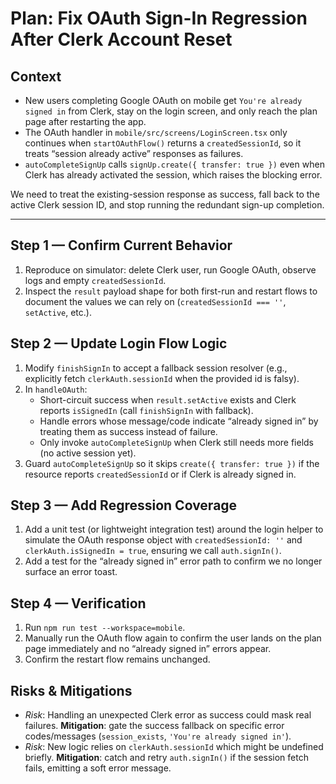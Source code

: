 # Plan: Fix OAuth Sign-In Regression After Clerk Account Reset

## Context
- New users completing Google OAuth on mobile get `You're already signed in` from Clerk, stay on the login screen, and only reach the plan page after restarting the app.
- The OAuth handler in `mobile/src/screens/LoginScreen.tsx` only continues when `startOAuthFlow()` returns a `createdSessionId`, so it treats “session already active” responses as failures.
- `autoCompleteSignUp` calls `signUp.create({ transfer: true })` even when Clerk has already activated the session, which raises the blocking error.

We need to treat the existing-session response as success, fall back to the active Clerk session ID, and stop running the redundant sign-up completion.

---

## Step 1 — Confirm Current Behavior
1. Reproduce on simulator: delete Clerk user, run Google OAuth, observe logs and empty `createdSessionId`.
2. Inspect the `result` payload shape for both first-run and restart flows to document the values we can rely on (`createdSessionId === ''`, `setActive`, etc.).

## Step 2 — Update Login Flow Logic
1. Modify `finishSignIn` to accept a fallback session resolver (e.g., explicitly fetch `clerkAuth.sessionId` when the provided id is falsy).
2. In `handleOAuth`:
   - Short-circuit success when `result.setActive` exists and Clerk reports `isSignedIn` (call `finishSignIn` with fallback).
   - Handle errors whose message/code indicate “already signed in” by treating them as success instead of failure.
   - Only invoke `autoCompleteSignUp` when Clerk still needs more fields (no active session yet).
3. Guard `autoCompleteSignUp` so it skips `create({ transfer: true })` if the resource reports `createdSessionId` or if Clerk is already signed in.

## Step 3 — Add Regression Coverage
1. Add a unit test (or lightweight integration test) around the login helper to simulate the OAuth response object with `createdSessionId: ''` and `clerkAuth.isSignedIn = true`, ensuring we call `auth.signIn()`.
2. Add a test for the “already signed in” error path to confirm we no longer surface an error toast.

## Step 4 — Verification
1. Run `npm run test --workspace=mobile`.
2. Manually run the OAuth flow again to confirm the user lands on the plan page immediately and no “already signed in” errors appear.
3. Confirm the restart flow remains unchanged.

## Risks & Mitigations
- *Risk*: Handling an unexpected Clerk error as success could mask real failures. **Mitigation**: gate the success fallback on specific error codes/messages (`session_exists`, `'You're already signed in'`).
- *Risk*: New logic relies on `clerkAuth.sessionId` which might be undefined briefly. **Mitigation**: catch and retry `auth.signIn()` if the session fetch fails, emitting a soft error message.
